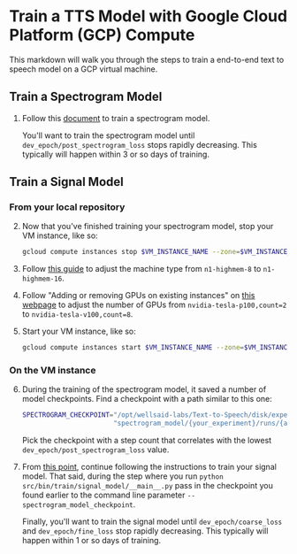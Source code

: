 # Train a TTS Model with Google Cloud Platform (GCP) Compute

This markdown will walk you through the steps to train a end-to-end text to speech model
on a GCP virtual machine.

## Train a Spectrogram Model

1. Follow this [document](TRAIN_MODEL.md) to train a spectrogram model.

   You'll want to train the spectrogram model until `dev_epoch/post_spectrogram_loss` stops
   rapidly decreasing. This typically will happen within 3 or so days of training.

## Train a Signal Model

### From your local repository

2. Now that you've finished training your spectrogram model, stop your VM instance, like so:

   ```bash
   gcloud compute instances stop $VM_INSTANCE_NAME --zone=$VM_INSTANCE_ZONE
   ```

3. Follow [this guide](https://cloud.google.com/compute/docs/instances/changing-machine-type-of-stopped-instance)
   to adjust the machine type from `n1-highmem-8` to `n1-highmem-16`.

4. Follow "Adding or removing GPUs on existing instances" on
   [this webpage](https://cloud.google.com/compute/docs/gpus/add-gpus) to adjust the number of
   GPUs from `nvidia-tesla-p100,count=2` to `nvidia-tesla-v100,count=8`.

5. Start your VM instance, like so:

   ```bash
   gcloud compute instances start $VM_INSTANCE_NAME --zone=$VM_INSTANCE_ZONE
   ```

### On the VM instance

6. During the training of the spectrogram model, it saved a number of model checkpoints. Find
   a checkpoint with a path similar to this one:

   ```bash
   SPECTROGRAM_CHECKPOINT="/opt/wellsaid-labs/Text-to-Speech/disk/experiments/" \
                          "spectrogram_model/{your_experiment}/runs/{a_run}/checkpoints/step-*.pt`"
   ```

   Pick the checkpoint with a step count that correlates with the lowest
   `dev_epoch/post_spectrogram_loss` value.

7. From [this point](TRAIN_MODEL.md#on-the-vm-instance-1), continue following the instructions
   to train your signal model. That said, during the step where you run
   `python src/bin/train/signal_model/__main__.py` pass in the checkpoint you found earlier
   to the command line parameter `--spectrogram_model_checkpoint`.

   Finally, you'll want to train the signal model until `dev_epoch/coarse_loss` and
   `dev_epoch/fine_loss` stop rapidly decreasing. This typically will happen within 1 or so days of
   training.
